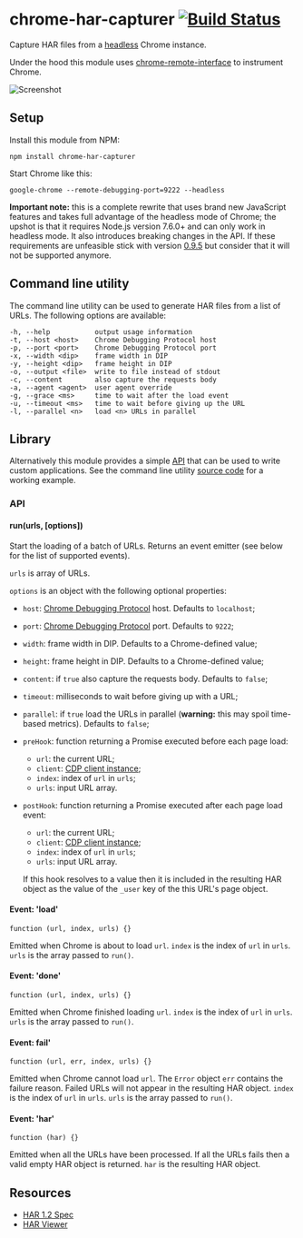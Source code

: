 chrome-har-capturer    [![Build Status](https://travis-ci.org/cyrus-and/chrome-har-capturer.svg?branch=master)](https://travis-ci.org/cyrus-and/chrome-har-capturer)
===================

Capture HAR files from a [headless] Chrome instance.

Under the hood this module uses [chrome-remote-interface] to instrument Chrome.

[chrome-remote-interface]: https://github.com/cyrus-and/chrome-remote-interface
[headless]: https://www.chromestatus.com/feature/5678767817097216

![Screenshot](http://i.imgur.com/HoDaGr3.png)

Setup
-----

Install this module from NPM:

    npm install chrome-har-capturer

Start Chrome like this:

    google-chrome --remote-debugging-port=9222 --headless

**Important note:** this is a complete rewrite that uses brand new JavaScript
features and takes full advantage of the headless mode of Chrome; the upshot is
that it requires Node.js version 7.6.0+ and can only work in headless mode. It
also introduces breaking changes in the API. If these requirements are
unfeasible stick with version [0.9.5] but consider that it will not be supported
anymore.

[0.9.5]: https://github.com/cyrus-and/chrome-har-capturer/releases/tag/v0.9.5

Command line utility
--------------------

The command line utility can be used to generate HAR files from a list of
URLs. The following options are available:

    -h, --help           output usage information
    -t, --host <host>    Chrome Debugging Protocol host
    -p, --port <port>    Chrome Debugging Protocol port
    -x, --width <dip>    frame width in DIP
    -y, --height <dip>   frame height in DIP
    -o, --output <file>  write to file instead of stdout
    -c, --content        also capture the requests body
    -a, --agent <agent>  user agent override
    -g, --grace <ms>     time to wait after the load event
    -u, --timeout <ms>   time to wait before giving up the URL
    -l, --parallel <n>   load <n> URLs in parallel

Library
-------

Alternatively this module provides a simple [API](#api) that can be used to
write custom applications. See the command line utility [source code] for a
working example.

[source code]: https://github.com/cyrus-and/chrome-har-capturer/blob/master/bin/cli.js

### API

#### run(urls, [options])

Start the loading of a batch of URLs. Returns an event emitter (see below for
the list of supported events).

`urls` is array of URLs.

`options` is an object with the following optional properties:

- `host`: [Chrome Debugging Protocol] host. Defaults to `localhost`;
- `port`: [Chrome Debugging Protocol] port. Defaults to `9222`;
- `width`: frame width in DIP. Defaults to a Chrome-defined value;
- `height`: frame height in DIP. Defaults to a Chrome-defined value;
- `content`: if `true` also capture the requests body. Defaults to `false`;
- `timeout`: milliseconds to wait before giving up with a URL;
- `parallel`: if `true` load the URLs in parallel (**warning:** this may spoil
  time-based metrics). Defaults to `false`;
- `preHook`: function returning a Promise executed before each page load:
    - `url`: the current URL;
    - `client`: [CDP client instance];
    - `index`: index of `url` in `urls`;
    - `urls`: input URL array.
- `postHook`: function returning a Promise executed after each page load event:
    - `url`: the current URL;
    - `client`: [CDP client instance];
    - `index`: index of `url` in `urls`;
    - `urls`: input URL array.

    If this hook resolves to a value then it is included in the resulting HAR
    object as the value of the `_user` key of the this URL's page object.

[CDP client instance]: https://github.com/cyrus-and/chrome-remote-interface#class-cdp

#### Event: 'load'

    function (url, index, urls) {}

Emitted when Chrome is about to load `url`. `index` is the index of `url` in
`urls`. `urls` is the array passed to `run()`.

#### Event: 'done'

    function (url, index, urls) {}

Emitted when Chrome finished loading `url`. `index` is the index of `url` in
`urls`. `urls` is the array passed to `run()`.

#### Event: fail'

    function (url, err, index, urls) {}

Emitted when Chrome cannot load `url`. The `Error` object `err` contains the
failure reason. Failed URLs will not appear in the resulting HAR object. `index`
is the index of `url` in `urls`. `urls` is the array passed to `run()`.

#### Event: 'har'

    function (har) {}

Emitted when all the URLs have been processed. If all the URLs fails then a
valid empty HAR object is returned. `har` is the resulting HAR object.

Resources
---------

- [HAR 1.2 Spec](http://www.softwareishard.com/blog/har-12-spec/)
- [HAR Viewer](http://www.softwareishard.com/blog/har-viewer/)

[Chrome Debugging Protocol]: https://developer.chrome.com/devtools/docs/debugger-protocol

